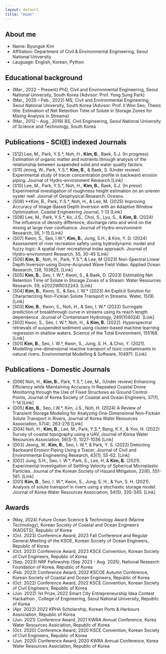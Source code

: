 ```yaml
---
layout: default
title: "Home"
---
```

## About me
- Name: Byunguk Kim
- Affiliation: Department of Civil & Environmental Engineering, Seoul National University
- Lauguage: English, Korean, Python

## Educational background
- (Mar., 2022 – Present)  PhD, Civil and Environmental Engineering, Seoul National University, South Korea (Advisor: Prof. Yong Sung Park)
- (Mar., 2020 – Feb., 2022)  MS, Civil and Environmental Engineering, Seoul National University, South Korea (Advisor: Prof. Il Won Seo; Thesis title: Estimation of Net Retention Time of Solute in Storage Zones for Mixing Analysis in Streams)
- (Mar., 2012 – Aug., 2019)  BS,  Civil Engineering, Seoul National University of Science and Technology,  South Korea

## Publications - SCI(E) indexed Journals
- [S12] Lee, M., Park, Y.S.*, Noh, H., **Kim, B.**, Baek, S.J. (In progress) Estimation of organic matter and nutrients through analysis of the relationship between suspended solid and water quality factors.
- [S11] Jeong, W., Park, Y.S.*,  **Kim, B.**, & Baek, S. (Under review) Experimental study of tracer concentration profile in backward erosion piping. Journal of Hydro-environment Research [Link]
- [S10] Lee, M., Park, Y.S.*, Noh, H., **Kim, B.**, Baek, S.J. (In press) Experimental investigation of roughness height estimation on an uneven oyster reef.  Journal of Geophysical Research: Oceans.
- [S09] **Kim, B., Park, Y.S.*, Noh, H., & Lee, M. (2025) Improving Accuracy of Image-Based Depth Inversion with an Adaptive Window Optimization. Coastal Engineering Journal, 1-13 [Link]
- [S08] Lee, M., Park, Y.S.*, Ko, J.S., Choi, S., Lyu, S., &  **Kim, B.** (2024) The influence of density difference, discharge ratio and wind on the mixing at large
river confluence. Journal of Hydro-environment Research, 56, 1-15 [Link]
- [S07] Kwon, S., Seo, I.W.*, **Kim, B.**, Jung, S.H., & Kim, Y. D. (2024) Assessment of river recreation safety using hydrodynamic model and fuzzy logic: A spatial river recreational index approach. Journal of Hydro-environment Research, 55, 30-45 [Link]
- [S06] **Kim, B.**, Noh, H., Park, Y.S.*, & Lee, M (2023) Non-Spectral Linear Depth Inversion using Drone-Acqruied Wave Field Video. Applied Ocean Research, 138, 103625. [Link]
- [S05] **Kim, B.**, Seo, I. W.*, Kwon, S., & Baek, D. (2023) Estimating Net Retention Time of Solute in Storage Zones of a Stream. Water Resources Research. 59, e2022WR032243.  [Link]
- [S04] **Kim, B.**, Kwon, S., & Seo, I. W.* (2023) An Explicit Solution for Characterizing Non-Fickian Solute Transport in Streams. Water, 15(9).  [Link]
- [S03] **Kim, B.**, Kwon, S., Noh, H., & Seo, I. W.* (2022) Surrogate prediction of breakthrough curve in streams using its reach length dependence. Journal of Contaminant Hydrology, 249(104024).  [Link]
- [S02] Kwon, S., Seo, I. W.*, Noh, H., & **Kim, B.** (2022). Hyperspectral retrievals of suspended sediment using cluster-based machine learning regression in shallow waters. Science of the Total Environment, 155168.  [Link]
- [S01] **Kim, B.**, Seo, I. W.*, Kwon, S., Jung, S. H., & Choi, Y. (2021). Modelling one-dimensional reactive transport of toxic contaminants in natural rivers. Environmental Modelling & Software, 104971.  [Link]


## Publications - Domestic Journals
- [D06] Noh, H., **Kim, B.**, Park, Y.S.*, Lee, M., (Under review)  Enhancing Efficiency while Maintaining Accuracy in Repeated Coastal Drone Monitoring through the Use of Fixed Structures as Ground Control Points, Journal of Korea Society of Coastal and Ocean Engineers, 37(1), 1-14 [Link]
- [D05] **Kim, B.**, Seo, I.W.*, Kim, J.S., Noh, H. (2024)  A Review of Transient Storage Modeling for Analyzing One-Dimensional Non-Fickian Solute Transport in Rivers, Journal of Korea Water Resources Association, 57(4), 263-276 [Link]
- [D04] Noh, H., **Kim, B.**, Lee, M., Park, Y.S.*, Bang, K.Y., & Yoo, H. (2022) Survey of coastal topography using a UAV, Journal of Korea Water Resources Association, 56(S-1), 1027-1036 [Link]
- [D03] Jeong, W., **Kim, B.**, Seo, I. W.*, & Park, Y. S. (2022) Detecting Backward Erosion Piping Using a Tracer, Journal of Civil and Environmental Engineering Research, 43(1), 55-62. [Link]
- [D02] Jung, S.H., Seo, I. W.*, Park, S., Lee, H, & **Kim, B.** (2021). Experimental Investigation of Settling Velocity of Spherical Microplastic Particles. Journal of the Korean Society of Hazard Mitigation, 22(6), 551-561. [Link] 
- [D01] **Kim, B.**, Seo, I. W.*, Kwon, S., Jung, S. H., & Yun, S. H. (2021). Analysis of solute transport in rivers using a stochastic storage model. Journal of Korea Water Resources Association, 54(5), 335-345.  [Link]

## Awards
- (May, 2024)  Future Ocean Science & Technology Award (Marine Technology), Korean Society of Coastal and Ocean Engineers (KAOSTS), Republic of Korea 
- (Oct. 2023)  Conference Award, 2023 Fall Conference and Regular General Meeting of the KSOE, Korean Society of Ocean Engineers, Republic of Korea 
- (Oct. 2023)  Conference Award, 2023 KSCE Convention, Korean Society of  Civil Engineers, Republic of Korea 
- (Sep. 2023)  NRF Fellowship (Sep 2023 - Aug. 2025), National Research Foundation of Korea, Republic of Korea
- (Feb. 2023)  Conference Award, 2022 KSCOE Autumn Conference, Korean Society of Coastal and Ocean Engineers, Republic of Korea 
- (Oct. 2022)  Conference Award, 2022 KSCE Convention, Korean Society of Civil Engineers, Republic of Korea 
- (Jun. 2022)  1st Prize, 2022 Smart City Entrepreneurship Idea Contest Hackathon , College of Engineering, Seoul National University, Republic of Korea 
- (Apr. 2022)  2022 KPHA Scholarship, Korean Ports & Harbours Association, Republic of Korea 
- (Jun. 2021)  Conference Award, 2021 KWRA Annual Conference, Korea Water Resources Assiciation, Republic of Korea 
- (Oct. 2020)  Conference Award, 2020 KSCE Convention, Korean Society of Civil Engineers, Republic of Korea 
- (Jun. 2020)  Conference Award, 2020 KWRA Annual Conference, Korea Water Resources Assiciation, Republic of Korea 

